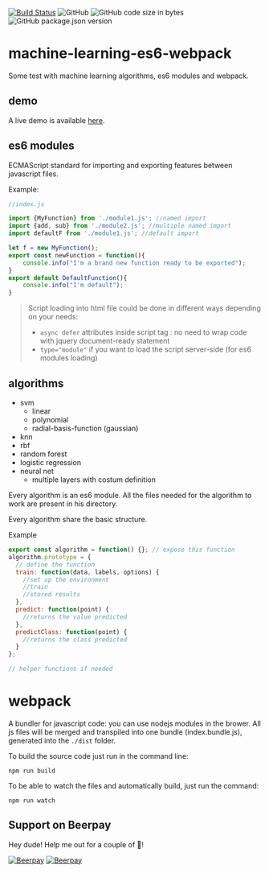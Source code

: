 [![Build Status](https://travis-ci.com/davide97g/ml-es6-modules.svg?branch=master)](https://travis-ci.com/davide97g/ml-es6-modules)
![GitHub](https://img.shields.io/github/license/davide97g/ml-es6-modules.svg)
![GitHub code size in bytes](https://img.shields.io/github/languages/code-size/davide97g/ml-es6-modules.svg)
![GitHub package.json version](https://img.shields.io/github/package-json/v/davide97g/ml-es6-modules.svg)

# machine-learning-es6-webpack

Some test with machine learning algorithms, es6 modules and webpack.

## demo
A live demo is available [here](https://davide97g.github.io/ml-es6-modules/).

## es6 modules

ECMAScript standard for importing and exporting features between javascript files.

Example:

```javascript
//index.js

import {MyFunction} from './module1.js'; //named import
import {add, sub} from './module2.js'; //multiple named import
import defaultF from './module1.js'; //default import

let f = new MyFunction();
export const newFunction = function(){
    console.info("I'm a brand new function ready to be exported");
}
export default DefaultFunction(){
    console.info("I'm default");
}
```

> Script loading into html file could be done in different ways depending on your needs:
> - `async defer` attributes inside script tag : no need to wrap code with jquery document-ready statement
> - `type="module"` if you want to load the script server-side (for es6 modules loading) 

## algorithms

- svm
  - linear
  - polynomial
  - radial-basis-function (gaussian)
- knn
- rbf
- random forest
- logistic regression
- neural net
  - multiple layers with costum definition

Every algorithm is an es6 module. All the files needed for the algorithm to work are present in his directory.

Every algorithm share the basic structure.

Example

```javascript
export const algorithm = function() {}; // expose this function
algorithm.prototype = {
  // define the function
  train: function(data, labels, options) {
    //set up the environment
    //train
    //stored results
  },
  predict: function(point) {
    //returns the value predicted
  },
  predictClass: function(point) {
    //returns the class predicted
  }
};

// helper functions if needed
```

# webpack

A bundler for javascript code: you can use nodejs modules in the brower. All js files will be merged and transpiled into one bundle (index.bundle.js), generated into the `./dist` folder.

To build the source code just run in the command line:

```
npm run build
```

To be able to watch the files and automatically build, just run the command:

```
npm run watch
```

## Support on Beerpay
Hey dude! Help me out for a couple of :beers:!

[![Beerpay](https://beerpay.io/davide97g/ml-es6-modules/badge.svg?style=beer-square)](https://beerpay.io/davide97g/ml-es6-modules)  [![Beerpay](https://beerpay.io/davide97g/ml-es6-modules/make-wish.svg?style=flat-square)](https://beerpay.io/davide97g/ml-es6-modules?focus=wish)